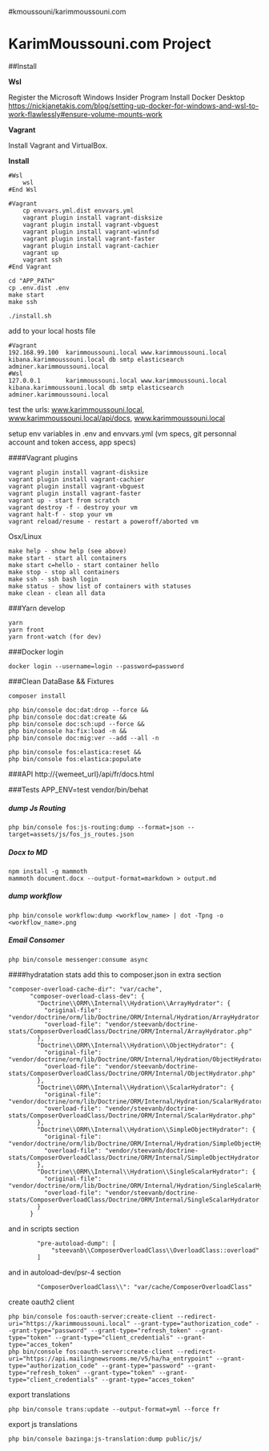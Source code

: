 #kmoussouni/karimmoussouni.com

# KarimMoussouni.com Project

##Install

**Wsl**

Register the Microsoft Windows Insider Program
Install Docker Desktop
https://nickjanetakis.com/blog/setting-up-docker-for-windows-and-wsl-to-work-flawlessly#ensure-volume-mounts-work

**Vagrant**

Install Vagrant and VirtualBox. 

**Install**
```
#Wsl
    wsl
#End Wsl

#Vagrant
    cp envvars.yml.dist envvars.yml
    vagrant plugin install vagrant-disksize
    vagrant plugin install vagrant-vbguest
    vagrant plugin install vagrant-winnfsd
    vagrant plugin install vagrant-faster
    vagrant plugin install vagrant-cachier
    vagrant up
    vagrant ssh
#End Vagrant

cd "APP_PATH"
cp .env.dist .env
make start
make ssh

./install.sh
```
add to your local hosts file
```
#Vagrant
192.168.99.100  karimmoussouni.local www.karimmoussouni.local kibana.karimmoussouni.local db smtp elasticsearch adminer.karimmoussouni.local
#Wsl
127.0.0.1       karimmoussouni.local www.karimmoussouni.local kibana.karimmoussouni.local db smtp elasticsearch adminer.karimmoussouni.local
```

test the urls:
www.karimmoussouni.local, www.karimmoussouni.local/api/docs, www.karimmoussouni.local

setup env variables in .env and envvars.yml (vm specs, git personnal account and token access, app specs)

####Vagrant plugins
```
vagrant plugin install vagrant-disksize
vagrant plugin install vagrant-cachier
vagrant plugin install vagrant-vbguest
vagrant plugin install vagrant-faster
vagrant up - start from scratch
vagrant destroy -f - destroy your vm
vagrant halt-f - stop your vm
vagrant reload/resume - restart a poweroff/aborted vm
```

Osx/Linux
```
make help - show help (see above)
make start - start all containers
make start c=hello - start container hello
make stop - stop all containers
make ssh - ssh bash login 
make status - show list of containers with statuses
make clean - clean all data
```
 
###Yarn develop
```
yarn 
yarn front
yarn front-watch (for dev)
```

###Docker login
```
docker login --username=login --password=password
```

###Clean DataBase && Fixtures
```
composer install

php bin/console doc:dat:drop --force &&  
php bin/console doc:dat:create &&  
php bin/console doc:sch:upd --force && 
php bin/console ha:fix:load -n &&
php bin/console doc:mig:ver --add --all -n

php bin/console fos:elastica:reset &&
php bin/console fos:elastica:populate
```

###API
http://{wemeet_url}/api/fr/docs.html

###Tests
APP_ENV=test vendor/bin/behat

##### dump Js Routing
```
php bin/console fos:js-routing:dump --format=json --target=assets/js/fos_js_routes.json
```

##### Docx to MD
```
npm install -g mammoth
mammoth document.docx --output-format=markdown > output.md
```

##### dump workflow
```
php bin/console workflow:dump <workflow_name> | dot -Tpng -o <workflow_name>.png
```

##### Email Consomer
```
php bin/console messenger:consume async
```

####hydratation stats
add this to composer.json in extra section
```
"composer-overload-cache-dir": "var/cache",
      "composer-overload-class-dev": {
        "Doctrine\\ORM\\Internal\\Hydration\\ArrayHydrator": {
          "original-file": "vendor/doctrine/orm/lib/Doctrine/ORM/Internal/Hydration/ArrayHydrator.php",
          "overload-file": "vendor/steevanb/doctrine-stats/ComposerOverloadClass/Doctrine/ORM/Internal/ArrayHydrator.php"
        },
        "Doctrine\\ORM\\Internal\\Hydration\\ObjectHydrator": {
          "original-file": "vendor/doctrine/orm/lib/Doctrine/ORM/Internal/Hydration/ObjectHydrator.php",
          "overload-file": "vendor/steevanb/doctrine-stats/ComposerOverloadClass/Doctrine/ORM/Internal/ObjectHydrator.php"
        },
        "Doctrine\\ORM\\Internal\\Hydration\\ScalarHydrator": {
          "original-file": "vendor/doctrine/orm/lib/Doctrine/ORM/Internal/Hydration/ScalarHydrator.php",
          "overload-file": "vendor/steevanb/doctrine-stats/ComposerOverloadClass/Doctrine/ORM/Internal/ScalarHydrator.php"
        },
        "Doctrine\\ORM\\Internal\\Hydration\\SimpleObjectHydrator": {
          "original-file": "vendor/doctrine/orm/lib/Doctrine/ORM/Internal/Hydration/SimpleObjectHydrator.php",
          "overload-file": "vendor/steevanb/doctrine-stats/ComposerOverloadClass/Doctrine/ORM/Internal/SimpleObjectHydrator.php"
        },
        "Doctrine\\ORM\\Internal\\Hydration\\SingleScalarHydrator": {
          "original-file": "vendor/doctrine/orm/lib/Doctrine/ORM/Internal/Hydration/SingleScalarHydrator.php",
          "overload-file": "vendor/steevanb/doctrine-stats/ComposerOverloadClass/Doctrine/ORM/Internal/SingleScalarHydrator.php"
        }
      }
```

and in scripts section
```
        "pre-autoload-dump": [
            "steevanb\\ComposerOverloadClass\\OverloadClass::overload"
        ]
```
and in autoload-dev/psr-4 section
```
        "ComposerOverloadClass\\": "var/cache/ComposerOverloadClass"
```

create oauth2 client
```
php bin/console fos:oauth-server:create-client --redirect-uri="https://karimmoussouni.local" --grant-type="authorization_code" --grant-type="password" --grant-type="refresh_token" --grant-type="token" --grant-type="client_credentials" --grant-type="acces_token"
php bin/console fos:oauth-server:create-client --redirect-uri="https://api.mailingnewsrooms.me/v5/ha/ha_entrypoint" --grant-type="authorization_code" --grant-type="password" --grant-type="refresh_token" --grant-type="token" --grant-type="client_credentials" --grant-type="acces_token"
```

export translations
```
php bin/console trans:update --output-format=yml --force fr
```

export js translations
```
php bin/console bazinga:js-translation:dump public/js/
```

